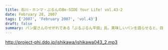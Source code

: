 ```yaml
---
title: 石川・ホンマ・ぶるんのBe-SIDE Your Life! vol.43-2
date: February 28, 2007
tags: ['2007', 'February 2007', 'vol.43']
draft: false
summary: パン屋さんのせがれである「ぶるぶるん平田」氏。美味しいパンを語らせると、目がきらきらしている姿がスタジオにはありました。「平田のパン」企画(?)勃発のため、パン好きのキミはぶるんのオヤジさんへの熱いエールの意味も込めて、是非ともアイデアを送ってみよう〜〜NAMAE
---
```


http://project-phi.ddo.jp/ishikawa/ishikawa043_2.mp3